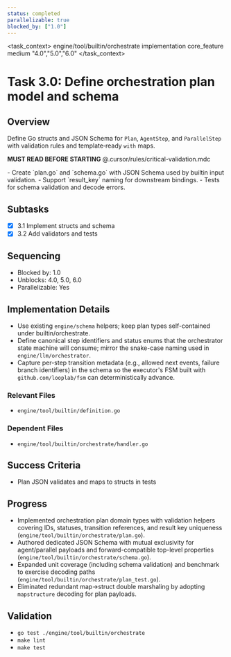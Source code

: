 ```yaml
---
status: completed
parallelizable: true
blocked_by: ["1.0"]
---
```


<task_context>
<domain>engine/tool/builtin/orchestrate</domain>
<type>implementation</type>
<scope>core_feature</scope>
<complexity>medium</complexity>
<dependencies></dependencies>
<unblocks>"4.0","5.0","6.0"</unblocks>
</task_context>

# Task 3.0: Define orchestration plan model and schema

## Overview

Define Go structs and JSON Schema for `Plan`, `AgentStep`, and `ParallelStep` with validation rules and template‑ready `with` maps.

<import>**MUST READ BEFORE STARTING** @.cursor/rules/critical-validation.mdc</import>

<requirements>
- Create `plan.go` and `schema.go` with JSON Schema used by builtin input validation.
- Support `result_key` naming for downstream bindings.
- Tests for schema validation and decode errors.
</requirements>

## Subtasks

- [x] 3.1 Implement structs and schema
- [x] 3.2 Add validators and tests

## Sequencing

- Blocked by: 1.0
- Unblocks: 4.0, 5.0, 6.0
- Parallelizable: Yes

## Implementation Details

- Use existing `engine/schema` helpers; keep plan types self-contained under builtin/orchestrate.
- Define canonical step identifiers and status enums that the orchestrator state machine will consume; mirror the snake-case naming used in `engine/llm/orchestrator`.
- Capture per-step transition metadata (e.g., allowed next events, failure branch identifiers) in the schema so the executor's FSM built with `github.com/looplab/fsm` can deterministically advance.

### Relevant Files

- `engine/tool/builtin/definition.go`

### Dependent Files

- `engine/tool/builtin/orchestrate/handler.go`

## Success Criteria

- Plan JSON validates and maps to structs in tests

## Progress

- Implemented orchestration plan domain types with validation helpers covering IDs, statuses, transition references, and result key uniqueness (`engine/tool/builtin/orchestrate/plan.go`).
- Authored dedicated JSON Schema with mutual exclusivity for agent/parallel payloads and forward-compatible top-level properties (`engine/tool/builtin/orchestrate/schema.go`).
- Expanded unit coverage (including schema validation) and benchmark to exercise decoding paths (`engine/tool/builtin/orchestrate/plan_test.go`).
- Eliminated redundant map→struct double marshaling by adopting `mapstructure` decoding for plan payloads.

## Validation

- `go test ./engine/tool/builtin/orchestrate`
- `make lint`
- `make test`
